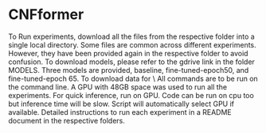 # CNFformer

To Run experiments, download all the files from the respective folder into a single local directory. Some files are common across different experiments. However, they have been provided again in the respective folder to avoid confusion. 
To download models, please refer to the gdrive link in the folder MODELS. Three models are provided, baseline, fine-tuned-epoch50, and fine-tuned-epoch 65.
To download data for \\
All commands are to be run on the command line. 
A GPU with 48GB space was used to run all the experiments. For quick inference, run on GPU. Code can be run on cpu too but inference time will be slow. Script will automatically select GPU if available.
Detailed instructions to run each experiment in a README document in the respective folders.

